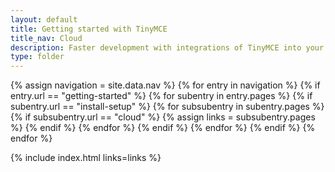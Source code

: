 ```yaml
---
layout: default
title: Getting started with TinyMCE
title_nav: Cloud
description: Faster development with integrations of TinyMCE into your favorite framework or CMS.
type: folder
---
```


{% assign navigation = site.data.nav %}
{% for entry in navigation %}
  {% if entry.url == "getting-started" %}
    {% for subentry in entry.pages %}
      {% if subentry.url == "install-setup" %}
        {% for subsubentry in subentry.pages %}
          {% if subsubentry.url == "cloud" %}
            {% assign links = subsubentry.pages %}
          {% endif %}
        {% endfor %}
      {% endif %}
    {% endfor %}
  {% endif %}
{% endfor %}

{% include index.html links=links %}
